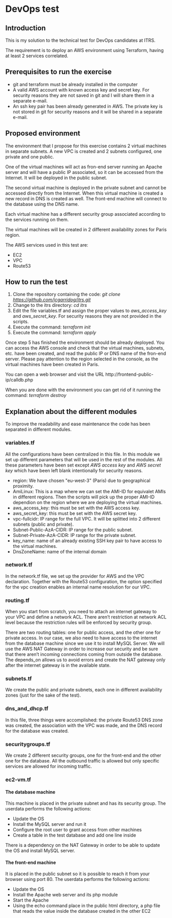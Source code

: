# DevOps test

## Introduction

This is my solution to the technical test for DevOps candidates at ITRS.

The requirement is to deploy an AWS environment using Terraform, having at least 2 services correlated.

## Prerequisites to run the exercise

* git and terraform must be already installed in the computer
* A valid AWS account with known access key and secret key. For security reasons they are not saved in git and I will share them in a separate e-mail.
* An ssh key pair has been already generated in AWS. The private key is not stored in git for security reasons and it will be shared in a separate e-mail.

## Proposed environment

The environment that I propose for this exercise contains 2 virtual machines in separate subnets. A new VPC is created and 2 subnets configured, one private and one public.

One of the virtual machines will act as fron-end server running an Apache server and will have a public IP associated, so it can be accessed from the Internet. It will be deployed in the public subnet.

The second virtual machine is deployed in the private subnet and cannot be accessed directly from the Internet. When this virtual machine is created a new record in DNS is created as well. The front-end machine will connect to the database using the DNS name.

Each virtual machine has a different security group associated according to the services running on them.

The virtual machines will be created in 2 different availability zones for Paris region.

The AWS services used in this test are:

* EC2
* VPC
* Route53

## How to run the test

1. Clone the repository containing the code: *git clone https://github.com/jcgarridog/itrs.git*
2. Change to the itrs directory: *cd itrs*
3. Edit the file variables.tf and assign the proper values to *aws_access_key* and *aws_secret_key*. For security reasons they are not provided in the scripts.
4. Execute the command: *terraform init*
5. Execute the command: *terraform apply*

Once step 5 has finished the environment should be already deployed. You can access the AWS console and check that the virtual machines, subnets, etc. have been created, and read the public IP or DNS name of the fron-end server. Please pay attention to the region selected in the console, as the virtual machines have been created in Paris.

You can open a web browser and visit the URL http://frontend-public-ip/calldb.php

When you are done with the environment you can get rid of it running the command: *terraform destroy*

## Explanation about the different modules

To improve the readability and ease maintenance the code has been separated in different modules.

### variables.tf

All the configurations have been centralized in this file. In this module we set up different parameters that will be used in the rest of the modules. All these parameters have been set except *AWS access key* and *AWS secret key* which have been left blank intentionally for security reasons.

* region: We have chosen "eu-west-3" (Paris) due to geographical proximity.
* AmiLinux: This is a map where we can set the AMI-ID for equivalet AMIs in different regions. Then the scripts will pick up the proper AMI-ID  dependion on the region where we are deploying the virtual machines.
* aws_access_key: this must be set with the AWS access key.
* aws_secret_key: this must be set with the AWS secret key.
* vpc-fullcidr: IP range for the full VPC. It will be splitted into 2 different subnets (public and private).
* Subnet-Public-AzA-CIDR: IP range for the public subnet.
* Subnet-Private-AzA-CIDR: IP range for the private subnet.
* key_name: name of an already existing SSH key pair to have access to the virtual machines.
* DnsZoneName: name of the internal domain

### network.tf

In the network.tf file, we set up the provider for AWS and the VPC declaration. Together with the Route53 configuration, the option specified for the vpc creation enables an internal name resolution for our VPC.

### routing.tf

When you start from scratch, you need to attach an internet gateway to your VPC and define a network ACL. There aren’t restriction at network ACL level because the restriction rules will be enforced by security group.

There are two routing tables: one for public access, and the other one for private access. In our case, we also need to have access to the internet from the database machine since we use it to install MySQL Server. We will use the AWS NAT Gateway in order to increase our security and be sure that there aren’t incoming connections coming from outside the database. The depends_on allows us to avoid errors and create the NAT gateway only after the internet gateway is in the available state.

### subnets.tf

We create the public and private subnets, each one in different availability zones (just for the sake of the test).

### dns_and_dhcp.tf

In this file, three things were accomplished: the private Route53 DNS zone was created, the association with the VPC was made, and the DNS record for the database was created.

### securitygroups.tf

We create 2 different security groups, one for the front-end and the other one for the database. All the outbound traffic is allowed but only specific services are allowed for incoming traffic.

### ec2-vm.tf

#### The database machine

This machine is placed in the private subnet and has its security group. The userdata performs the following actions:

* Update the OS
* Install the MySQL server and run it
* Configure the root user to grant access from other machines
* Create a table in the test database and add one line inside

There is a dependency on the NAT Gateway in order to be able to update the OS and install MySQL server.

#### The front-end machine

It is placed in the public subnet so it is possible to reach it from your browser using port 80. The userdata performs the following actions:

* Update the OS
* Install the Apache web server and its php module
* Start the Apache
* Using the echo command place in the public html directory, a php file that reads the value inside the database created in the other EC2
